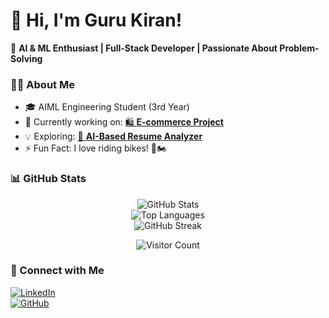 # 👋 Hi, I'm Guru Kiran!  
🚀 **AI & ML Enthusiast | Full-Stack Developer | Passionate About Problem-Solving**  

### 👨‍💻 About Me  
- 🎓 AIML Engineering Student (3rd Year)  
- 🔭 Currently working on: [🛍️ **E-commerce Project**](#)  
- 💡 Exploring: [🤖 **AI-Based Resume Analyzer**](#)  
- ⚡ Fun Fact: I love riding bikes! 🎥🏍️  

### 📊 GitHub Stats  
<div align="center">
  
  ![GitHub Stats](https://github-readme-stats.vercel.app/api?username=Gurukiran10&show_icons=true&theme=radical&count_private=true)  
  ![Top Languages](https://github-readme-stats.vercel.app/api/top-langs/?username=Gurukiran10&layout=compact&theme=radical&langs_count=8)  
  ![GitHub Streak](https://github-readme-streak-stats.herokuapp.com/?user=Gurukiran10&theme=radical)  

  ![Visitor Count](https://komarev.com/ghpvc/?username=Gurukiran10&label=Profile+Views&color=blue&style=plastic)

</div>

### 🔗 Connect with Me  
[![LinkedIn](https://img.shields.io/badge/LinkedIn-0A66C2?style=for-the-badge&logo=linkedin&logoColor=white)](https://www.linkedin.com/in/gurukiran-s-1aaa30265)  
[![GitHub](https://img.shields.io/badge/GitHub-181717?style=for-the-badge&logo=github&logoColor=white)](https://github.com/Gurukiran10)  

